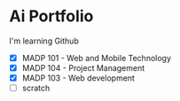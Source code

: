 # Ai Portfolio
I'm learning Github 

 - [x] MADP 101 - Web and Mobile Technology
 - [x] MADP 104 - Project Management
 - [x] MADP 103 - Web development
 - [ ] scratch
